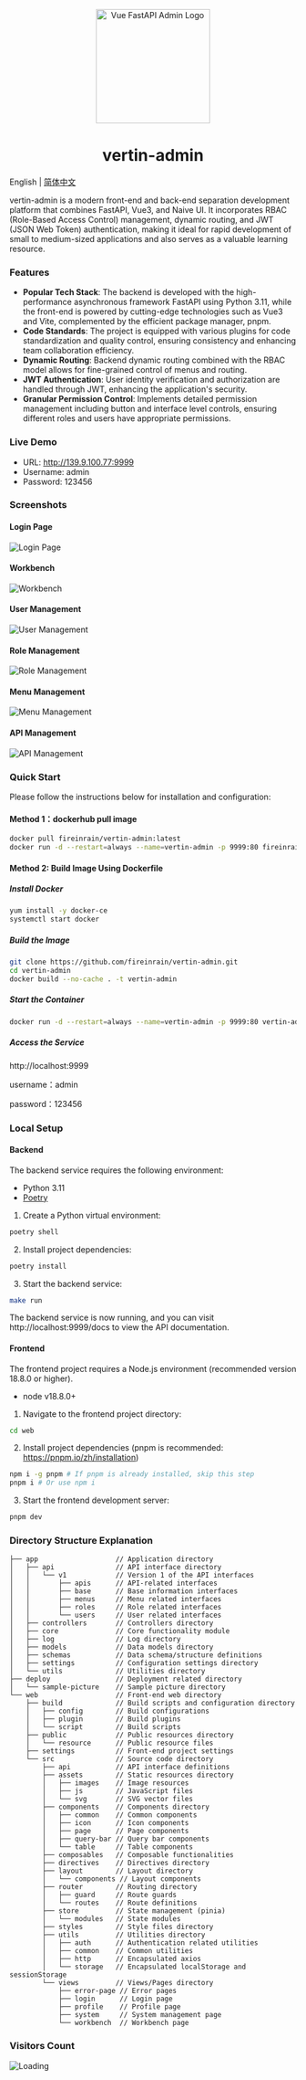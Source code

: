 <p align="center">
  <a href="https://github.com/fireinrain/vertin-admin">
    <img alt="Vue FastAPI Admin Logo" width="200" src="https://github.com/fireinrain/vertin-admin/blob/main/deploy/sample-picture/logo.svg">
  </a>
</p>

<h1 align="center">vertin-admin</h1>

English | [简体中文](./README.md)

vertin-admin is a modern front-end and back-end separation development platform that combines FastAPI, Vue3, and Naive UI. It incorporates RBAC (Role-Based Access Control) management, dynamic routing, and JWT (JSON Web Token) authentication, making it ideal for rapid development of small to medium-sized applications and also serves as a valuable learning resource.

### Features
- **Popular Tech Stack**: The backend is developed with the high-performance asynchronous framework FastAPI using Python 3.11, while the front-end is powered by cutting-edge technologies such as Vue3 and Vite, complemented by the efficient package manager, pnpm.
- **Code Standards**: The project is equipped with various plugins for code standardization and quality control, ensuring consistency and enhancing team collaboration efficiency.
- **Dynamic Routing**: Backend dynamic routing combined with the RBAC model allows for fine-grained control of menus and routing.
- **JWT Authentication**: User identity verification and authorization are handled through JWT, enhancing the application's security.
- **Granular Permission Control**: Implements detailed permission management including button and interface level controls, ensuring different roles and users have appropriate permissions.

### Live Demo
- URL: http://139.9.100.77:9999
- Username: admin
- Password: 123456

### Screenshots

#### Login Page
![Login Page](https://github.com/fireinrain/vertin-admin/blob/main/deploy/sample-picture/login.jpg)

#### Workbench
![Workbench](https://github.com/fireinrain/vertin-admin/blob/main/deploy/sample-picture/workbench.jpg)

#### User Management
![User Management](https://github.com/fireinrain/vertin-admin/blob/main/deploy/sample-picture/user.jpg)

#### Role Management
![Role Management](https://github.com/fireinrain/vertin-admin/blob/main/deploy/sample-picture/role.jpg)

#### Menu Management
![Menu Management](https://github.com/fireinrain/vertin-admin/blob/main/deploy/sample-picture/menu.jpg)

#### API Management
![API Management](https://github.com/fireinrain/vertin-admin/blob/main/deploy/sample-picture/api.jpg)

### Quick Start
Please follow the instructions below for installation and configuration:

#### Method 1：dockerhub pull image

```sh
docker pull fireinrain/vertin-admin:latest 
docker run -d --restart=always --name=vertin-admin -p 9999:80 fireinrain/vertin-admin
```

#### Method 2: Build Image Using Dockerfile
##### Install Docker

```sh
yum install -y docker-ce
systemctl start docker
```

##### Build the Image

```sh
git clone https://github.com/fireinrain/vertin-admin.git
cd vertin-admin
docker build --no-cache . -t vertin-admin
```

##### Start the Container

```sh
docker run -d --restart=always --name=vertin-admin -p 9999:80 vertin-admin
```

##### Access the Service

http://localhost:9999

username：admin

password：123456

### Local Setup
#### Backend
The backend service requires the following environment:
- Python 3.11
- [Poetry](https://python-poetry.org/docs/#installing-with-the-official-installer)

1. Create a Python virtual environment:
```sh
poetry shell
```
2. Install project dependencies:
```sh
poetry install
```
3. Start the backend service:
```sh
make run
```
The backend service is now running, and you can visit http://localhost:9999/docs to view the API documentation.

#### Frontend
The frontend project requires a Node.js environment (recommended version 18.8.0 or higher).
- node v18.8.0+

1. Navigate to the frontend project directory:
```sh
cd web
```

2. Install project dependencies (pnpm is recommended: https://pnpm.io/zh/installation)
```sh
npm i -g pnpm # If pnpm is already installed, skip this step
pnpm i # Or use npm i
```

3. Start the frontend development server:
```sh
pnpm dev
```

### Directory Structure Explanation

```
├── app                   // Application directory
│   ├── api               // API interface directory
│   │   └── v1            // Version 1 of the API interfaces
│   │       ├── apis      // API-related interfaces
│   │       ├── base      // Base information interfaces
│   │       ├── menus     // Menu related interfaces
│   │       ├── roles     // Role related interfaces
│   │       └── users     // User related interfaces
│   ├── controllers       // Controllers directory
│   ├── core              // Core functionality module
│   ├── log               // Log directory
│   ├── models            // Data models directory
│   ├── schemas           // Data schema/structure definitions
│   ├── settings          // Configuration settings directory
│   └── utils             // Utilities directory
├── deploy                // Deployment related directory
│   └── sample-picture    // Sample picture directory
└── web                   // Front-end web directory
    ├── build             // Build scripts and configuration directory
    │   ├── config        // Build configurations
    │   ├── plugin        // Build plugins
    │   └── script        // Build scripts
    ├── public            // Public resources directory
    │   └── resource      // Public resource files
    ├── settings          // Front-end project settings
    └── src               // Source code directory
        ├── api           // API interface definitions
        ├── assets        // Static resources directory
        │   ├── images    // Image resources
        │   ├── js        // JavaScript files
        │   └── svg       // SVG vector files
        ├── components    // Components directory
        │   ├── common    // Common components
        │   ├── icon      // Icon components
        │   ├── page      // Page components
        │   ├── query-bar // Query bar components
        │   └── table     // Table components
        ├── composables   // Composable functionalities
        ├── directives    // Directives directory
        ├── layout        // Layout directory
        │   └── components // Layout components
        ├── router        // Routing directory
        │   ├── guard     // Route guards
        │   └── routes    // Route definitions
        ├── store         // State management (pinia)
        │   └── modules   // State modules
        ├── styles        // Style files directory
        ├── utils         // Utilities directory
        │   ├── auth      // Authentication related utilities
        │   ├── common    // Common utilities
        │   ├── http      // Encapsulated axios
        │   └── storage   // Encapsulated localStorage and sessionStorage
        └── views         // Views/Pages directory
            ├── error-page // Error pages
            ├── login      // Login page
            ├── profile    // Profile page
            ├── system     // System management page
            └── workbench  // Workbench page
```

### Visitors Count

<img align="left" src = "https://profile-counter.glitch.me/vertin-admin/count.svg" alt="Loading">